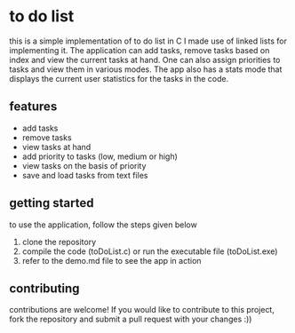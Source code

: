 # to do list
this is a simple implementation of to do list in C
I made use of linked lists for implementing it. The application can add tasks, remove tasks based on index and view the current tasks at hand. One can also assign priorities to tasks and view them in various modes.
The app also has a stats mode that displays the current user statistics for the tasks in the code. 

## features
- add tasks
- remove tasks
- view tasks at hand
- add priority to tasks (low, medium or high)
- view tasks on the basis of priority
- save and load tasks from text files

## getting started
to use the application, follow the steps given below
1. clone the repository
2. compile the code (toDoList.c) or run the executable file (toDoList.exe)
3. refer to the demo.md file to see the app in action

## contributing
contributions are welcome! If you would like to contribute to this project, fork the repository and submit a pull request with your changes :))
